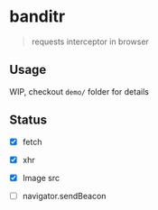 # banditr
> requests interceptor in browser

## Usage

WIP, checkout `demo/` folder for details

## Status

- [x] fetch
- [x] xhr
- [x] Image src
- [ ] navigator.sendBeacon

